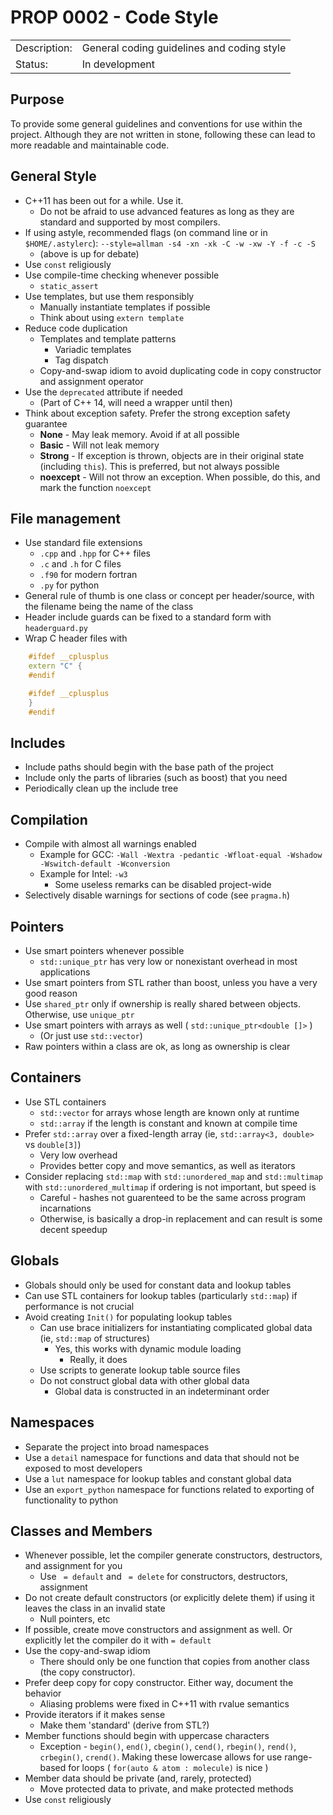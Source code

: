 # PROP 0002 - Code Style

|                |                                            |
|:---------------|:-------------------------------------------|
| Description:   | General coding guidelines and coding style |
| Status:        | In development                             |

## Purpose

To provide some general guidelines and conventions for use within the
project. Although they are not written in stone, following these can
lead to more readable and maintainable code.


## General Style

  * C++11 has been out for a while. Use it.
    * Do not be afraid to use advanced features as long as they are standard and
      supported by most compilers.
  * If using astyle, recommended flags (on command line or in `$HOME/.astylerc`): `--style=allman -s4 -xn -xk -C -w -xw -Y -f -c -S`
    * (above is up for debate)
  * Use `const` religiously
  * Use compile-time checking whenever possible
    * `static_assert`
  * Use templates, but use them responsibly
    * Manually instantiate templates if possible
    * Think about using `extern template`
  * Reduce code duplication
    * Templates and template patterns
      * Variadic templates
      * Tag dispatch
    * Copy-and-swap idiom to avoid duplicating code in copy constructor and assignment operator
  * Use the `deprecated` attribute if needed
    * (Part of C++ 14, will need a wrapper until then)
  * Think about exception safety. Prefer the strong exception safety guarantee
    * **None** - May leak memory. Avoid if at all possible
    * **Basic** - Will not leak memory
    * **Strong** - If exception is thrown, objects are in their original state (including `this`). This is preferred, but not always possible
    * **noexcept** - Will not throw an exception. When possible, do this, and mark the function `noexcept`
 

## File management

  * Use standard file extensions
    * `.cpp` and `.hpp` for C++ files
    * `.c` and `.h` for C files
    * `.f90` for modern fortran
    * `.py` for python
  * General rule of thumb is one class or concept per header/source, with the filename being the name of the class
  * Header include guards can be fixed to a standard form with `headerguard.py`
  * Wrap C header files with 

```C++
    #ifdef __cplusplus
    extern "C" {
    #endif

    #ifdef __cplusplus
    }
    #endif
```


## Includes

  * Include paths should begin with the base path of the project
  * Include only the parts of libraries (such as boost) that you need
  * Periodically clean up the include tree


## Compilation

  * Compile with almost all warnings enabled
    * Example for GCC: `-Wall -Wextra -pedantic -Wfloat-equal -Wshadow -Wswitch-default -Wconversion`
    * Example for Intel: `-w3`
      * Some useless remarks can be disabled project-wide
  * Selectively disable warnings for sections of code (see `pragma.h`)


## Pointers

  * Use smart pointers whenever possible
    * `std::unique_ptr` has very low or nonexistant overhead in most applications
  * Use smart pointers from STL rather than boost, unless you have a very good reason
  * Use `shared_ptr` only if ownership is really shared between objects. Otherwise, use `unique_ptr`
  * Use smart pointers with arrays as well ( `std::unique_ptr<double []>` )
    * (Or just use `std::vector`)
  * Raw pointers within a class are ok, as long as ownership is clear


## Containers

  * Use STL containers
    * `std::vector` for arrays whose length are known only at runtime
    * `std::array` if the length is constant and known at compile time
  * Prefer `std::array` over a fixed-length array (ie, `std::array<3, double>` vs `double[3]`)
    * Very low overhead
    * Provides better copy and move semantics, as well as iterators
  * Consider replacing `std::map` with `std::unordered_map` and `std::multimap` with `std::unordered_multimap`
    if ordering is not important, but speed is
    * Careful - hashes not guarenteed to be the same across program incarnations
    * Otherwise, is basically a drop-in replacement and can result is some decent speedup



## Globals

  * Globals should only be used for constant data and lookup tables
  * Can use STL containers for lookup tables (particularly `std::map`) if performance is not crucial
  * Avoid creating `Init()` for populating lookup tables
    * Can use brace initializers for instantiating complicated global data (ie, `std::map` of structures)
      * Yes, this works with dynamic module loading
        * Really, it does
    * Use scripts to generate lookup table source files
    * Do not construct global data with other global data
      * Global data is constructed in an indeterminant order



## Namespaces

  * Separate the project into broad namespaces
  * Use a `detail` namespace for functions and data that should not be exposed to most developers
  * Use a `lut` namespace for lookup tables and constant global data
  * Use an `export_python` namespace for functions related to exporting of functionality to python


## Classes and Members

  * Whenever possible, let the compiler generate constructors, destructors, and assignment for you
    * Use ` = default` and ` = delete` for constructors, destructors, assignment
  * Do not create default constructors (or explicitly delete them) if using it leaves the class in an invalid state
    * Null pointers, etc
  * If possible, create move constructors and assignment as well. Or explicitly let the compiler do it with `= default`
  * Use the copy-and-swap idiom
    * There should only be one function that copies from another class (the copy constructor).
  * Prefer deep copy for copy constructor. Either way, document the behavior
    * Aliasing problems were fixed in C++11 with rvalue semantics
  * Provide iterators if it makes sense
    * Make them 'standard' (derive from STL?)
  * Member functions should begin with uppercase characters
    * Exception - `begin()`, `end()`, `cbegin()`, `cend()`, `rbegin()`, `rend()`, `crbegin()`, `crend()`.
      Making these lowercase allows for use range-based for loops ( `for(auto & atom : molecule)` is nice )
  * Member data should be private (and, rarely, protected) 
    * Move protected data to private, and make protected methods
  * Use `const` religiously
